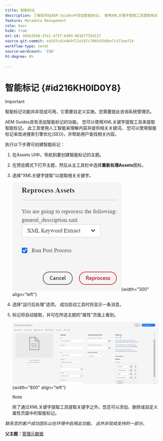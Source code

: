 ```yaml
---
title: 智能标记
description: 了解如何在AEM Guides中添加智能标记。 使用XML关键字提取工具提取相关关键字。
feature: Metadata Management
role: User
hide: true
exl-id: dd5b2648-37e1-4737-bd9d-8618f735d11f
source-git-commit: ea597cd14469f21e197c700542b9be7c373aef14
workflow-type: tm+mt
source-wordcount: '236'
ht-degree: 0%

---
```


# 智能标记 {#id216KH0ID0Y8}

>[!IMPORTANT]
>
> 智能标记功能并非现成可用，它需要自定义实施，您需要就此咨询系统管理员。

AEM Guides具有添加智能标记的功能。 您可以使用XML关键字提取工具来提取智能标记。 此工具使用人工智能来理解内容并提供相关关键词。 您可以使用智能标记来改进搜索引擎优化\(SEO\)，并帮助用户查找相关内容。

执行以下步骤可创建智能标记：

1. 在Assets UI中，导航到要创建智能标记的主题。
1. 在预览模式下打开主题，然后从主工具栏中选择&#x200B;**重新处理Assets**&#x200B;图标。
1. 选择“XML关键字提取”以提取相关关键字。

   ![](images/smart-tag-reprocess-asset.png){width="300" align="left"}

1. 选择“运行后处理”选项。 成功启动工具时将显示一条消息。
1. 标记将自动提取，并可在所选主题的“属性”页面上看到。

   ![](images/properties-smart-tags.png){width="800" align="left"}

   >[!NOTE]
   >
   > 除了通过XML关键字提取工具提取关键字之外，您还可以添加、删除或自定义属性页面中的智能标记。


*联系您的客户成功团队以在环境中启用此功能。 这并非现成支持的一部分。*

**父主题：**&#x200B;[&#x200B;管理元数据](manage-metadata.md)

